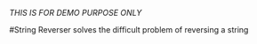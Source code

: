 *THIS IS FOR DEMO PURPOSE ONLY*

#String Reverser
solves the difficult problem of reversing a string
